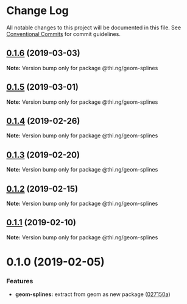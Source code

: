 # Change Log

All notable changes to this project will be documented in this file.
See [Conventional Commits](https://conventionalcommits.org) for commit guidelines.

## [0.1.6](https://github.com/thi-ng/umbrella/compare/@thi.ng/geom-splines@0.1.5...@thi.ng/geom-splines@0.1.6) (2019-03-03)

**Note:** Version bump only for package @thi.ng/geom-splines





## [0.1.5](https://github.com/thi-ng/umbrella/compare/@thi.ng/geom-splines@0.1.4...@thi.ng/geom-splines@0.1.5) (2019-03-01)

**Note:** Version bump only for package @thi.ng/geom-splines





## [0.1.4](https://github.com/thi-ng/umbrella/compare/@thi.ng/geom-splines@0.1.3...@thi.ng/geom-splines@0.1.4) (2019-02-26)

**Note:** Version bump only for package @thi.ng/geom-splines





## [0.1.3](https://github.com/thi-ng/umbrella/compare/@thi.ng/geom-splines@0.1.2...@thi.ng/geom-splines@0.1.3) (2019-02-20)

**Note:** Version bump only for package @thi.ng/geom-splines





## [0.1.2](https://github.com/thi-ng/umbrella/compare/@thi.ng/geom-splines@0.1.1...@thi.ng/geom-splines@0.1.2) (2019-02-15)

**Note:** Version bump only for package @thi.ng/geom-splines





## [0.1.1](https://github.com/thi-ng/umbrella/compare/@thi.ng/geom-splines@0.1.0...@thi.ng/geom-splines@0.1.1) (2019-02-10)

**Note:** Version bump only for package @thi.ng/geom-splines





# 0.1.0 (2019-02-05)


### Features

* **geom-splines:** extract from geom as new package ([027150a](https://github.com/thi-ng/umbrella/commit/027150a))

